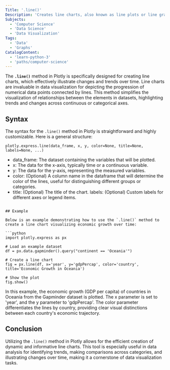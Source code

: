 ```yaml
---
Title: '.line()'
Description: 'Creates line charts, also known as line plots or line graphs.'
Subjects:
  - 'Computer Science'
  - 'Data Science'
  - 'Data Visualization'
Tags:
  - 'Data'
  - 'Graphs'
CatalogContent:
  - 'learn-python-3'
  - 'paths/computer-science'
---
```


The **`.line()`** method in Plotly is specifically designed for creating line charts, which effectively illustrate changes and trends over time. Line charts are invaluable in data visualization for depicting the progression of numerical data points connected by lines. This method simplifies the visualization of relationships between the elements in datasets, highlighting trends and changes across continuous or categorical axes.

## Syntax

The syntax for the `.line()` method in Plotly is straightforward and highly customizable. Here is a general structure:

```pseudo
plotly.express.line(data_frame, x, y, color=None, title=None, labels=None, ...)
```
- data_frame: The dataset containing the variables that will be plotted.
- x: The data for the x-axis, typically time or a continuous variable.
- y: The data for the y-axis, representing the measured variables.
- color: (Optional) A column name in the dataframe that will determine the color of the lines, useful for distinguishing different groups or categories.
- title: (Optional) The title of the chart.
labels: (Optional) Custom labels for different axes or legend items.

```

## Example

Below is an example demonstrating how to use the `.line()` method to create a line chart visualizing economic growth over time:

```python
import plotly.express as px

# Load an example dataset
df = px.data.gapminder().query("continent == 'Oceania'")

# Create a line chart
fig = px.line(df, x='year', y='gdpPercap', color='country', title='Economic Growth in Oceania')

# Show the plot
fig.show()

```

In this example, the economic growth (GDP per capita) of countries in Oceania from the Gapminder dataset is plotted. The x parameter is set to 'year', and the y parameter to 'gdpPercap'. The color parameter differentiates the lines by country, providing clear visual distinctions between each country's economic trajectory.

## Conclusion
Utilizing the `.line()` method in Plotly allows for the efficient creation of dynamic and informative line charts. This tool is especially useful in data analysis for identifying trends, making comparisons across categories, and illustrating changes over time, making it a cornerstone of data visualization tasks.